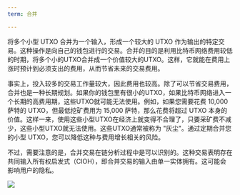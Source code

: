 ```yaml
---
term: 合并

---
```

将多个小型 UTXO 合并为一个输入，形成一个较大的 UTXO 作为输出的特定交易。这种操作是向自己的钱包进行的交易。合并的目的是利用比特币网络费用较低的时期，将多个小的UTXO合并成一个价值较大的UTXO。这样，它就能在费用上涨时预计到必须支出的费用，从而节省未来的交易费用。

事实上，投入较多的交易工作量较大，因此费用也较高。除了可以节省交易费用，合并也是一种长期规划。如果你的钱包里有很小的UTXO，如果比特币网络进入一个长期的高费用期，这些UTXO就可能无法使用。例如，如果您需要花费 10,000 萨特的 UTXO，但最低挖矿费用为 15,000 萨特，那么花费将超过 UTXO 本身的价值。这样一来，使用这些小型UTXO在经济上就变得不合理了，只要采矿费不减少，这些小型UTXO就无法使用。这些UTXO通常被称为 "灰尘"。通过定期合并您的小型 UTXO，您可以降低这种与费用增长相关的风险。

不过，需要注意的是，合并交易在链分析过程中是可以识别的。这种交易表明存在共同输入所有权启发式（CIOH），即合并交易的输入由单一实体拥有。这可能会影响用户的隐私。

![](../../dictionnaire/assets/7.webp)